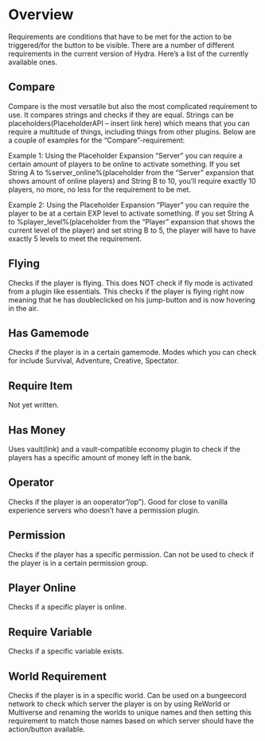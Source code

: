 # Overview


Requirements are conditions that have to be met for the action to be triggered/for the button to be visible. There are a number of different requirements in the current version of Hydra. Here’s a list of the currently available ones.

## Compare


Compare is the most versatile but also the most complicated requirement to use. It compares strings and checks if they are equal. Strings can be placeholders(PlaceholderAPI – insert link here) which means that you can require a multitude of things, including things from other plugins. Below are a couple of examples for the “Compare”-requirement:

Example 1: Using the Placeholder Expansion “Server” you can require a certain amount of players to be online to activate something. If you set String A to %server_online%(placeholder from the “Server” expansion that shows amount of online players) and String B to 10, you’ll require exactly 10 players, no more, no less for the requirement to be met.

Example 2: Using the Placeholder Expansion “Player” you can require the player to be at a certain EXP level to activate something. If you set String A to %player_level%(placeholder from the “Player” expansion that shows the current level of the player) and set string B to 5, the player will have to have exactly 5 levels to meet the requirement.

## Flying


Checks if the player is flying. This does NOT check if fly mode is activated from a plugin like essentials. This checks if the player is flying right now meaning that he has doubleclicked on his jump-button and is now hovering in the air.

## Has Gamemode


Checks if the player is in a certain gamemode. Modes which you can check for include Survival, Adventure, Creative, Spectator.

## Require Item


Not yet written.

## Has Money


Uses vault(link) and a vault-compatible economy plugin to check if the players has a specific amount of money left in the bank. 

## Operator


Checks if the player is an ooperator”/op”). Good for close to vanilla experience servers who doesn’t have a permission plugin. 

## Permission


Checks if the player has a specific permission. Can not be used to check if the player is in a certain permission group. 

## Player Online


Checks if a specific player is online.

## Require Variable


Checks if a specific variable exists. 

## World Requirement


Checks if the player is in a specific world. Can be used on a bungeecord network to check which server the player is on by using ReWorld or Multiverse and renaming the worlds to unique names and then setting this requirement to match those names based on which server should have the action/button available. 
